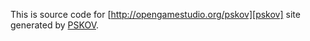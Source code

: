 This is source code for [http://opengamestudio.org/pskov][pskov] site generated by [PSKOV][pskov].

[pskov]: http://opengamestudio.org/pskov
